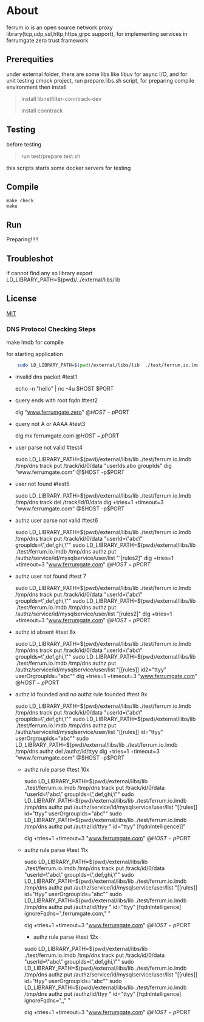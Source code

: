 # About

ferrum.io is an open source network proxy library(tcp,udp,ssl,http,https,grpc support), for implementing services in ferrumgate zero trust framework

## Prerequities

under external folder, there are some libs like libuv for async I/O,
and for unit testing cmock project,
run prepare.libs.sh script, for preparing compile environment
then install
> install libnetfilter-conntrack-dev
>
> install conntrack

## Testing

before testing
>run test/prepare.test.sh

this scripts starts some docker servers for testing

## Compile

``` compile
make check
make
```

## Run

Preparing!!!!!

## Troubleshot

if cannot find any so library
export LD_LIBRARY_PATH=$(pwd)/../external/libs/lib

## License

[MIT](https://choosealicense.com/licenses/mit/)

### DNS Protocol Checking Steps

make lmdb for compile

for starting application

```sh
    sudo LD_LIBRARY_PATH=$(pwd)/external/libs/lib  ./test/ferrum.io.lmdb /tmp/dns track list
```

- invalid dns packet #test1

    echo -n "hello" | nc -4u $HOST $PORT

- query ends with root fqdn #test2

    dig "www.ferrumgate.zero" @$HOST -p$PORT

- query not A or AAAA #test3

    dig mx ferrumgate.com @$HOST -p$PORT

- user parse not valid #test4

    sudo LD_LIBRARY_PATH=$(pwd)/external/libs/lib  ./test/ferrum.io.lmdb /tmp/dns track put /track/id/0/data "userIds:abo
groupIds"
    dig "www.ferrumgate.com" @$HOST -p$PORT

- user not found #test5

    sudo LD_LIBRARY_PATH=$(pwd)/external/libs/lib  ./test/ferrum.io.lmdb /tmp/dns track del /track/id/0/data
    dig +tries=1 +timeout=3 "www.ferrumgate.com" @$HOST -p$PORT

- authz user parse not valid #test6

    sudo LD_LIBRARY_PATH=$(pwd)/external/libs/lib  ./test/ferrum.io.lmdb /tmp/dns track put /track/id/0/data "userId=\"abc\"
groupIds=\",def,ghi,\""
    sudo LD_LIBRARY_PATH=$(pwd)/external/libs/lib  ./test/ferrum.io.lmdb /tmp/dns authz put /authz/service/id/mysqlservice/user/list "'[rules2]"
    dig +tries=1 +timeout=3 "www.ferrumgate.com" @$HOST -p$PORT

- authz user not found #test 7

    sudo LD_LIBRARY_PATH=$(pwd)/external/libs/lib  ./test/ferrum.io.lmdb /tmp/dns track put /track/id/0/data "userId=\"abc\"
groupIds=\",def,ghi,\""
    sudo LD_LIBRARY_PATH=$(pwd)/external/libs/lib  ./test/ferrum.io.lmdb /tmp/dns authz put /authz/service/id/mysqlservice/user/list "[rules2]"
    dig +tries=1 +timeout=3 "www.ferrumgate.com" @$HOST -p$PORT

- authz id absent #test 8x

    sudo LD_LIBRARY_PATH=$(pwd)/external/libs/lib  ./test/ferrum.io.lmdb /tmp/dns track put /track/id/0/data "userId=\"abc\"
groupIds=\",def,ghi,\""
    sudo LD_LIBRARY_PATH=$(pwd)/external/libs/lib  ./test/ferrum.io.lmdb /tmp/dns authz put /authz/service/id/mysqlservice/user/list "[[rules]]
id2=\"ttyy\"
userOrgroupIds=\"abc\""
    dig +tries=1 +timeout=3 "www.ferrumgate.com" @$HOST -p$PORT

- authz id founded and no authz rule founded #test 9x

    sudo LD_LIBRARY_PATH=$(pwd)/external/libs/lib  ./test/ferrum.io.lmdb /tmp/dns track put /track/id/0/data "userId=\"abc\"
groupIds=\",def,ghi,\""
    sudo LD_LIBRARY_PATH=$(pwd)/external/libs/lib  ./test/ferrum.io.lmdb /tmp/dns authz put /authz/service/id/mysqlservice/user/list "[[rules]]
id=\"ttyy\"
userOrgroupIds=\"abc\""
    sudo LD_LIBRARY_PATH=$(pwd)/external/libs/lib  ./test/ferrum.io.lmdb /tmp/dns authz del /authz/id/ttyy
    dig +tries=1 +timeout=3 "www.ferrumgate.com" @$HOST -p$PORT

  - authz rule parse #test 10x

    sudo LD_LIBRARY_PATH=$(pwd)/external/libs/lib  ./test/ferrum.io.lmdb /tmp/dns track put /track/id/0/data "userId=\"abc\"
groupIds=\",def,ghi,\""
    sudo LD_LIBRARY_PATH=$(pwd)/external/libs/lib  ./test/ferrum.io.lmdb /tmp/dns authz put /authz/service/id/mysqlservice/user/list "[[rules]]
id=\"ttyy\"
userOrgroupIds=\"abc\""
    sudo LD_LIBRARY_PATH=$(pwd)/external/libs/lib  ./test/ferrum.io.lmdb /tmp/dns authz put /authz/id/ttyy "
    id=\"ttyy\"
    [fqdnIntelligence]]"

    dig +tries=1 +timeout=3 "www.ferrumgate.com" @$HOST -p$PORT

  - authz rule parse #test 11x

    sudo LD_LIBRARY_PATH=$(pwd)/external/libs/lib  ./test/ferrum.io.lmdb /tmp/dns track put /track/id/0/data "userId=\"abc\"
groupIds=\",def,ghi,\""
    sudo LD_LIBRARY_PATH=$(pwd)/external/libs/lib  ./test/ferrum.io.lmdb /tmp/dns authz put /authz/service/id/mysqlservice/user/list "[[rules]]
id=\"ttyy\"
userOrgroupIds=\"abc\""
    sudo LD_LIBRARY_PATH=$(pwd)/external/libs/lib  ./test/ferrum.io.lmdb /tmp/dns authz put /authz/id/ttyy "
    id=\"ttyy\"
    [fqdnIntelligence]
    ignoreFqdns=\",ferrumgate.com,\"
    "

    dig +tries=1 +timeout=3 "www.ferrumgate.com" @$HOST -p$PORT

    - authz rule parse #test 12x

    sudo LD_LIBRARY_PATH=$(pwd)/external/libs/lib  ./test/ferrum.io.lmdb /tmp/dns track put /track/id/0/data "userId=\"abc\"
groupIds=\",def,ghi,\""
    sudo LD_LIBRARY_PATH=$(pwd)/external/libs/lib  ./test/ferrum.io.lmdb /tmp/dns authz put /authz/service/id/mysqlservice/user/list "[[rules]]
id=\"ttyy\"
userOrgroupIds=\"abc\""
    sudo LD_LIBRARY_PATH=$(pwd)/external/libs/lib  ./test/ferrum.io.lmdb /tmp/dns authz put /authz/id/ttyy "
    id=\"ttyy\"
    [fqdnIntelligence]
    ignoreFqdns=\",,\"
"

    dig +tries=1 +timeout=3 "www.ferrumgate.com" @$HOST -p$PORT
